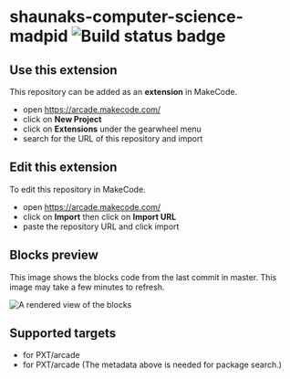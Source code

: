 # shaunaks-computer-science-madpid ![Build status badge](https://github.com/shuanakharit/shaunaks-computer-science-madpid/workflows/MakeCode/badge.svg)



## Use this extension

This repository can be added as an **extension** in MakeCode.

* open https://arcade.makecode.com/
* click on **New Project**
* click on **Extensions** under the gearwheel menu
* search for the URL of this repository and import

## Edit this extension

To edit this repository in MakeCode.

* open https://arcade.makecode.com/
* click on **Import** then click on **Import URL**
* paste the repository URL and click import

## Blocks preview

This image shows the blocks code from the last commit in master.
This image may take a few minutes to refresh.

![A rendered view of the blocks](https://github.com/shuanakharit/shaunaks-computer-science-madpid/raw/master/.makecode/blocks.png)

## Supported targets

* for PXT/arcade
* for PXT/arcade
(The metadata above is needed for package search.)

